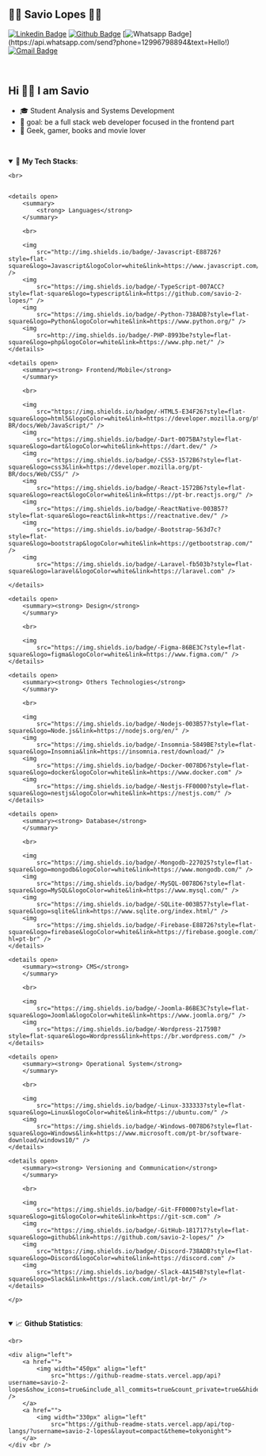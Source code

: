 ## :man_technologist: Savio Lopes 🏳️‍🌈

[![Linkedin
Badge](https://img.shields.io/badge/savio-lopes-blue?style=flat-square&logo=Linkedin&logoColor=white&link=https://https://www.linkedin.com/in/savio-lopes/)](https://www.linkedin.com/in/savio-lopes/)
[![Github
Badge](https://img.shields.io/badge/-Github-000?style=flat-square&logo=Github&logoColor=white&link=https://github.com/savio-2-lopes)](https://github.com/savio-2-lopes)
[![Whatsapp
Badge](https://img.shields.io/badge/-Whatsapp-4CA143?style=flat-square&labelColor=4CA143&logo=whatsapp&logoColor=white&link=https://api.whatsapp.com/send?phone=12996798894&text=Hello!)](https://api.whatsapp.com/send?phone=12996798894&text=Hello!)
[![Gmail
Badge](https://img.shields.io/badge/-Gmail-c14438?style=flat-square&logo=Gmail&logoColor=white&link=mailto:savioaugulopes@gmail.com)](mailto:savioaugulopes@gmail.com)
<!-- 
<p align="center">
    <a href="https://github.com/savio-2-lopes" target="blank"><img align="center"
            src="https://cdn.jsdelivr.net/npm/simple-icons@3.0.1/icons/github.svg" alt="savio2lopes" height="20"
            width="20" /></a>
    <a href="https://www.linkedin.com/in/savio-lopes/" target="blank"><img align="center"
            src="https://cdn.jsdelivr.net/npm/simple-icons@3.0.1/icons/linkedin.svg" alt="savio2lopes" height="20"
            width="20" /></a>
    <a href="https://affectionate-kare-f35056.netlify.app" target="blank"><img align="center"
            src="https://cdn.jsdelivr.net/npm/simple-icons@3.0.1/icons/octocat.svg" alt="savio2lopes" height="20"
            width="20" /></a>
    <a href="https://instagram.com/savioaugulopes" target="blank"><img align="center"
            src="https://cdn.jsdelivr.net/npm/simple-icons@3.0.1/icons/instagram.svg" alt="savio2lopes" height="20"
            width="20" /></a>
</p>
 -->

<br>

<h2> Hi 👋🏽 I am Savio </h2>

- 🎓 Student Analysis and Systems Development
- 🎯 goal: be a full stack web developer focused in the frontend part
- 💜 Geek, gamer, books and movie lover

<br>

<a id="tech"></a>
<details open>
    <summary>🚀
        <strong>My Tech Stacks</strong>:
    </summary>

    <br>


    <details open>
        <summary>
            <strong> Languages</strong>
        </summary>

        <br>

        <img
            src="http://img.shields.io/badge/-Javascript-E88726?style=flat-square&logo=Javascript&logoColor=white&link=https://www.javascript.com/" />
        <img
            src="https://img.shields.io/badge/-TypeScript-007ACC?style=flat-square&logo=typescript&link=https://github.com/savio-2-lopes/" />
        <img
            src="https://img.shields.io/badge/-Python-738ADB?style=flat-square&logo=Python&logoColor=white&link=https://www.python.org/" />
        <img
            src=http://img.shields.io/badge/-PHP-8993be?style=flat-square&logo=php&logoColor=white&link=https://www.php.net/" />
    </details>

    <details open>
        <summary><strong> Frontend/Mobile</strong>
        </summary>

        <br>

        <img
            src="https://img.shields.io/badge/-HTML5-E34F26?style=flat-square&logo=html5&logoColor=white&link=https://developer.mozilla.org/pt-BR/docs/Web/JavaScript/" />
        <img
            src="https://img.shields.io/badge/-Dart-0075BA?style=flat-square&logo=dart&logoColor=white&link=https://dart.dev/" />
        <img
            src="https://img.shields.io/badge/-CSS3-1572B6?style=flat-square&logo=css3&link=https://developer.mozilla.org/pt-BR/docs/Web/CSS/" />
        <img
            src="https://img.shields.io/badge/-React-1572B6?style=flat-square&logo=react&logoColor=white&link=https://pt-br.reactjs.org/" />
        <img
            src="https://img.shields.io/badge/-ReactNative-003B57?style=flat-square&logo=react&link=https://reactnative.dev/" />
        <img
            src="https://img.shields.io/badge/-Bootstrap-563d7c?style=flat-square&logo=bootstrap&logoColor=white&link=https://getbootstrap.com/" />
        <img
            src="https://img.shields.io/badge/-Laravel-fb503b?style=flat-square&logo=laravel&logoColor=white&link=https://laravel.com" />

    </details>

    <details open>
        <summary><strong> Design</strong>
        </summary>

        <br>

        <img
            src="https://img.shields.io/badge/-Figma-86BE3C?style=flat-square&logo=figma&logoColor=white&link=https://www.figma.com/" />
    </details>

    <details open>
        <summary><strong> Others Technologies</strong>
        </summary>

        <br>

        <img
            src="https://img.shields.io/badge/-Nodejs-003B57?style=flat-square&logo=Node.js&link=https://nodejs.org/en/" />
        <img
            src="https://img.shields.io/badge/-Insomnia-5849BE?style=flat-square&logo=Insomnia&link=https://insomnia.rest/download/" />
        <img
            src="https://img.shields.io/badge/-Docker-0078D6?style=flat-square&logo=docker&logoColor=white&link=https://www.docker.com" />
        <img
            src="https://img.shields.io/badge/-Nestjs-FF0000?style=flat-square&logo=nestjs&logoColor=white&link=https://nestjs.com/" />
    </details>

    <details open>
        <summary><strong> Database</strong>
        </summary>

        <br>

        <img
            src="https://img.shields.io/badge/-Mongodb-227025?style=flat-square&logo=mongodb&logoColor=white&link=https://www.mongodb.com/" />
        <img
            src="https://img.shields.io/badge/-MySQL-0078D6?style=flat-square&logo=MySQL&logoColor=white&link=https://www.mysql.com/" />
        <img
            src="https://img.shields.io/badge/-SQLite-003B57?style=flat-square&logo=sqlite&link=https://www.sqlite.org/index.html/" />
        <img
            src="https://img.shields.io/badge/-Firebase-E88726?style=flat-square&logo=firebase&logoColor=white&link=https://firebase.google.com/?hl=pt-br" />
    </details>

    <details open>
        <summary><strong> CMS</strong>
        </summary>

        <br>

        <img
            src="https://img.shields.io/badge/-Joomla-86BE3C?style=flat-square&logo=Joomla&logoColor=white&link=https://www.joomla.org/" />
        <img
            src="https://img.shields.io/badge/-Wordpress-21759B?style=flat-square&logo=Wordpress&link=https://br.wordpress.com/" />
    </details>

    <details open>
        <summary><strong> Operational System</strong>
        </summary>

        <br>

        <img
            src="https://img.shields.io/badge/-Linux-333333?style=flat-square&logo=Linux&logoColor=white&link=https://ubuntu.com/" />
        <img
            src="https://img.shields.io/badge/-Windows-0078D6?style=flat-square&logo=Windows&link=https://www.microsoft.com/pt-br/software-download/windows10/" />
    </details>

    <details open>
        <summary><strong> Versioning and Communication</strong>
        </summary>

        <br>

        <img
            src="https://img.shields.io/badge/-Git-FF0000?style=flat-square&logo=git&logoColor=white&link=https://git-scm.com" />
        <img
            src="https://img.shields.io/badge/-GitHub-181717?style=flat-square&logo=github&link=https://github.com/savio-2-lopes/" />
        <img
            src="https://img.shields.io/badge/-Discord-738ADB?style=flat-square&logo=Discord&logoColor=white&link=https://discord.com" />
        <img
            src="https://img.shields.io/badge/-Slack-4A154B?style=flat-square&logo=Slack&link=https://slack.com/intl/pt-br/" />
    </details>

    </p>
</details>

<a id="skill"></a>

<br>

<details open>
    <summary>📈 <b>Github Statistics</b>:</summary>

    <br>

    <div align="left">
        <a href="">
            <img width="450px" align="left"
                src="https://github-readme-stats.vercel.app/api?username=savio-2-lopes&show_icons=true&include_all_commits=true&count_private=true&&hide=issues&theme=tokyonight" />
        </a>
        <a href="">
            <img width="330px" align="left"
                src="https://github-readme-stats.vercel.app/api/top-langs/?username=savio-2-lopes&layout=compact&theme=tokyonight">
        </a>
    </div <br />
</details>
